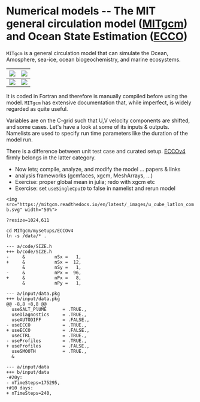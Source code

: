 


# Numerical models -- The MIT general circulation model ([MITgcm](https://mitgcm.readthedocs.io/en/latest/)) and Ocean State Estimation ([ECCO](https://ecco.jpl.nasa.gov/))

`MITgcm` is a general circulation model that can simulate the Ocean, Amosphere, sea-ice, ocean biogeochemistry, and marine ecosystems.

![](https://github.com/gaelforget/GlobalOceanNotebooks/blob/master/OceanTransports/MOC.png)         |  ![](https://mitgcm.readthedocs.io/en/latest/_images/eddy_on_cubic_globe.svg)
:------------------------------:|:---------------------------------:
![](https://mitgcm.readthedocs.io/en/latest/_images/scales.png)  |  ![](https://mitgcm.readthedocs.io/en/latest/_images/adv_gyre_maps.png)

It is coded in Fortran and therefore is manually compiled before using the model. `MITgcm` has extensive documentation that, while imperfect, is widely regarded as quite useful.  

Variables are on the C-grid such that U,V velocity components are shifted, and some cases. Let's have a look at some of its inputs & outputs. Namelists are used to specify run time parameters like the duration of the model run.

There is a difference between unit test case and curated setup. [ECCOv4](https://eccov4.readthedocs.io/en/latest/) firmly belongs in the latter category. 

- Now lets; compile, analyze, and modify the model ... papers & links
- analysis frameworks (gcmfaces, xgcm, MeshArrays, ...)
- Exercise: proper global mean in julia; redo with xgcm etc
- Exercise: set `useSingleCpuIO` to false in namelist and rerun model 

`<img src="https://mitgcm.readthedocs.io/en/latest/_images/u_cube_latlon_comb.svg" width="50%">`

`?resize=1024,611`

```
cd MITgcm/mysetups/ECCOv4
ln -s /data/* .
```

```
--- a/code/SIZE.h
+++ b/code/SIZE.h
-     &           nSx =   1,
+     &           nSx =  12,
      &           nSy =   1,
-     &           nPx =  96,
+     &           nPx =   8,
      &           nPy =   1,
```


```
--- a/input/data.pkg
+++ b/input/data.pkg
@@ -8,8 +8,8 @@
  useSALT_PlUME      = .TRUE.,
  useDiagnostics     = .TRUE.,
  useAUTODIFF        = .FALSE.,
- useECCO            = .TRUE.,
+ useECCO            = .FALSE.,
  useCTRL            = .TRUE.,
- useProfiles        = .TRUE.,
+ useProfiles        = .FALSE.,
  useSMOOTH          = .TRUE.,
  &
```

```
--- a/input/data
+++ b/input/data
-#20y:
- nTimeSteps=175295,
+#10 days:
+ nTimeSteps=240,
```

